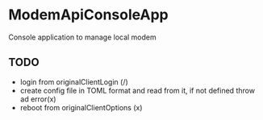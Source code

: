 # ModemApiConsoleApp
Console application to manage local modem

## TODO

- login from originalClientLogin (/)
- create config file in TOML format and read from it, if not defined throw ad error(x)
- reboot from originalClientOptions (x)
